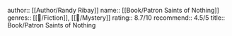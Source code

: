 author:: [[Author/Randy Ribay]]
name:: [[Book/Patron Saints of Nothing]]
genres:: [[📖/Fiction]], [[📖/Mystery]]
rating:: 8.7/10
recommend:: 4.5/5
title:: Book/Patron Saints of Nothing

